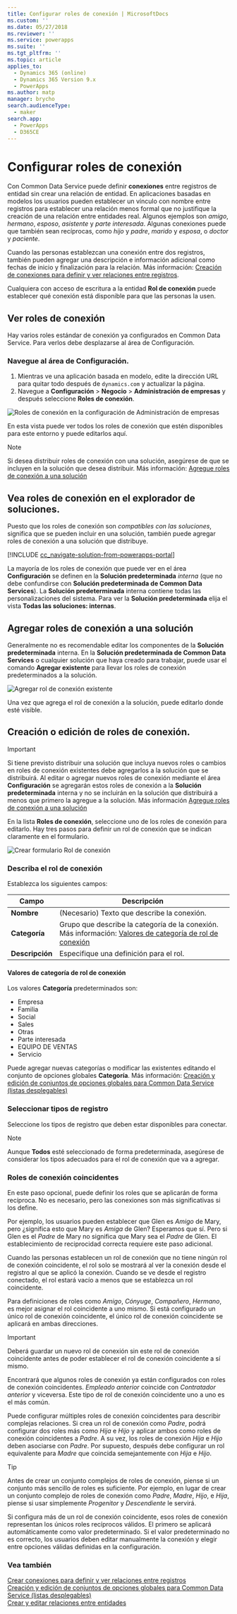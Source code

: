 ```yaml
---
title: Configurar roles de conexión | MicrosoftDocs
ms.custom: ''
ms.date: 05/27/2018
ms.reviewer: ''
ms.service: powerapps
ms.suite: ''
ms.tgt_pltfrm: ''
ms.topic: article
applies_to:
  - Dynamics 365 (online)
  - Dynamics 365 Version 9.x
  - PowerApps
ms.author: matp
manager: brycho
search.audienceType:
  - maker
search.app:
  - PowerApps
  - D365CE
---
```

# <a name="configure-connection-roles"></a>Configurar roles de conexión

Con Common Data Service puede definir **conexiones** entre registros de entidad sin crear una relación de entidad. En aplicaciones basadas en modelos los usuarios pueden establecer un vínculo con nombre entre registros para establecer una relación menos formal que no justifique la creación de una relación entre entidades real. Algunos ejemplos son *amigo*, *hermano*, *esposo*, *asistente* y *parte interesada*. Algunas conexiones puede que también sean recíprocas, como *hijo* y *padre*, *marido* y *esposa*, o *doctor* y *paciente*.

Cuando las personas establezcan una conexión entre dos registros, también pueden agregar una descripción e información adicional como fechas de inicio y finalización para la relación. Más información: [Creación de conexiones para definir y ver relaciones entre registros](/dynamics365/customer-engagement/basics/create-connections-view-relationships-between-records).

Cualquiera con acceso de escritura a la entidad **Rol de conexión** puede establecer qué conexión está disponible para que las personas la usen.

## <a name="view-connection-roles"></a>Ver roles de conexión

Hay varios roles estándar de conexión ya configurados en Common Data Service. Para verlos debe desplazarse al área de Configuración. 

### <a name="navigate-to-the-settings-area"></a>Navegue al área de Configuración.

1. Mientras ve una aplicación basada en modelo, edite la dirección URL para quitar todo después de `dynamics.com` y actualizar la página.
1. Navegue a **Configuración** > **Negocio** > **Administración de empresas** y después seleccione **Roles de conexión**.

![Roles de conexión en la configuración de Administración de empresas](media/navigate-settings-connection-roles.png)

En esta vista puede ver todos los roles de conexión que estén disponibles para este entorno y puede editarlos aquí.

> [!NOTE]
> Si desea distribuir roles de conexión con una solución, asegúrese de que se incluyen en la solución que desea distribuir. Más información: [Agregue roles de conexión a una solución](#add-connection-roles-to-a-solution)

## <a name="view-connection-roles-in-the-solution-explorer"></a>Vea roles de conexión en el explorador de soluciones.

Puesto que los roles de conexión son *compatibles con las soluciones*, significa que se pueden incluir en una solución, también puede agregar roles de conexión a una solución que distribuye.

[!INCLUDE [cc_navigate-solution-from-powerapps-portal](../../includes/cc_navigate-solution-from-powerapps-portal.md)]

La mayoría de los roles de conexión que puede ver en el área **Configuración** se definen en la **Solución predeterminada** *interna* (que no debe confundirse con **Solución predeterminada de Common Data Services**). La **Solución predeterminada** interna contiene todas las personalizaciones del sistema. Para ver la **Solución predeterminada** elija el vista **Todas las soluciones: internas**.

## <a name="add-connection-roles-to-a-solution"></a>Agregar roles de conexión a una solución

Generalmente no es recomendable editar los componentes de la **Solución predeterminada** interna. En la **Solución predeterminada de Common Data Services** o cualquier solución que haya creado para trabajar, puede usar el comando **Agregar existente** para llevar los roles de conexión predeterminados a la solución.

![Agregar rol de conexión existente](media/add-existing-connection-role.png)

Una vez que agrega el rol de conexión a la solución, puede editarlo donde esté visible.

## <a name="create-or-edit-connection-roles"></a>Creación o edición de roles de conexión.

> [!IMPORTANT]
> Si tiene previsto distribuir una solución que incluya nuevos roles o cambios en roles de conexión existentes debe agregarlos a la solución que se distribuirá. Al editar o agregar nuevos roles de conexión mediante el área **Configuración** se agregarán estos roles de conexión a la **Solución predeterminada** interna y no se incluirán en la solución que distribuirá a menos que primero la agregue a la solución. Más información [Agregue roles de conexión a una solución](#add-connection-roles-to-a-solution)

En la lista **Roles de conexión**, seleccione uno de los roles de conexión para editarlo.
Hay tres pasos para definir un rol de conexión que se indican claramente en el formulario.

![Crear formulario Rol de conexión](media/create-connection-role-form.png)

### <a name="describe-the-connection-role"></a>Describa el rol de conexión

Establezca los siguientes campos:

|Campo|Descripción|
|--|--|
|**Nombre**|(Necesario) Texto que describe la conexión.|
|**Categoría**|Grupo que describe la categoría de la conexión. Más información: [Valores de categoría de rol de conexión](#connection-role-category-values)|
|**Descripción**|Especifique una definición para el rol.|

#### <a name="connection-role-category-values"></a>Valores de categoría de rol de conexión

Los valores **Categoría** predeterminados son:
- Empresa
- Familia
- Social
- Sales
- Otras
- Parte interesada
- EQUIPO DE VENTAS
- Servicio

Puede agregar nuevas categorías o modificar las existentes editando el conjunto de opciones globales **Categoría**. Más información: [Creación y edición de conjuntos de opciones globales para Common Data Service (listas desplegables)](create-edit-global-option-sets.md)

### <a name="select-record-types"></a>Seleccionar tipos de registro

Seleccione los tipos de registro que deben estar disponibles para conectar.

> [!NOTE]
> Aunque **Todos** esté seleccionado de forma predeterminada, asegúrese de considerar los tipos adecuados para el rol de conexión que va a agregar.

### <a name="matching-connection-roles"></a>Roles de conexión coincidentes

En este paso opcional, puede definir los roles que se aplicarán de forma recíproca. No es necesario, pero las conexiones son más significativas si los define.

Por ejemplo, los usuarios pueden establecer que Glen es *Amigo* de Mary, pero ¿significa esto que Mary es *Amiga* de Glen? Esperamos que sí. Pero si Glen es el *Padre* de Mary no significa que Mary sea el *Padre* de Glen. El establecimiento de reciprocidad correcta requiere este paso adicional.

Cuando las personas establecen un rol de conexión que no tiene ningún rol de conexión coincidente, el rol solo se mostrará al ver la conexión desde el registro al que se aplicó la conexión. Cuando se ve desde el registro conectado, el rol estará vacío a menos que se establezca un rol coincidente.

Para definiciones de roles como *Amigo*, *Cónyuge*, *Compañero*, *Hermano*, es mejor asignar el rol coincidente a uno mismo. Si está configurado un único rol de conexión coincidente, el único rol de conexión coincidente se aplicará en ambas direcciones.

> [!IMPORTANT]
> Deberá guardar un nuevo rol de conexión sin este rol de conexión coincidente antes de poder establecer el rol de conexión coincidente a sí mismo.

Encontrará que algunos roles de conexión ya están configurados con roles de conexión coincidentes. *Empleado anterior* coincide con *Contratador anterior* y viceversa. Este tipo de rol de conexión coincidente uno a uno es el más común.

Puede configurar múltiples roles de conexión coincidentes para describir complejas relaciones. Si crea un rol de conexión como *Padre*, podrá configurar dos roles más como *Hija* e *Hijo* y aplicar ambos como roles de conexión coincidentes a *Padre*. A su vez, los roles de conexión *Hija* e *Hijo* deben asociarse con *Padre*. Por supuesto, después debe configurar un rol equivalente para *Madre* que coincida semejantemente con *Hija* e *Hijo*.

> [!TIP]
> Antes de crear un conjunto complejos de roles de conexión, piense si un conjunto más sencillo de roles es suficiente. Por ejemplo, en lugar de crear un conjunto complejo de roles de conexión como *Padre*, *Madre*, *Hijo*, e *Hija*, piense si usar simplemente *Progenitor* y *Descendiente* le servirá.

Si configura más de un rol de conexión coincidente, esos roles de conexión representan los únicos roles recíprocos válidos. El primero se aplicará automáticamente como valor predeterminado. Si el valor predeterminado no es correcto, los usuarios deben editar manualmente la conexión y elegir entre opciones válidas definidas en la configuración.

### <a name="see-also"></a>Vea también
<!-- This is in the basics guide. It needs to be migrated -->
[Crear conexiones para definir y ver relaciones entre registros](/dynamics365/customer-engagement/basics/create-connections-view-relationships-between-records)<br />
[Creación y edición de conjuntos de opciones globales para Common Data Service (listas desplegables)](create-edit-global-option-sets.md)<br />
[Crear y editar relaciones entre entidades](create-edit-entity-relationships.md)


